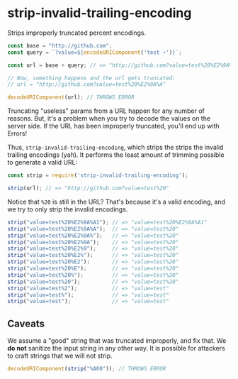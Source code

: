 # strip-invalid-trailing-encoding

Strips improperly truncated percent encodings.

```js
const base = "http://github.com";
const query = `?value=${encodeURIComponent('test ⚡')}`;

const url = base + query; // => "http://github.com?value=test%20%E2%9A%A1"

// Now, something happens and the url gets truncated:
// url = "http://github.com?value=test%20%E2%9A%A"

decodeURIComponent(url); // THROWS ERROR
```

Truncating "useless" params from a URL happen for any number of reasons.
But, it's a problem when you try to decode the values on the server
side. If the URL has been improperly truncated, you'll end up with
Errors!

Thus, `strip-invalid-trailing-encoding`, which strips the strips the
invalid trailing encodings (yah). It performs the least amount of
trimming possible to generate a valid URL:

```js
const strip = require('strip-invalid-trailing-encoding');

strip(url); // => "http://github.com?value=test%20"
```

Notice that `%20` is still in the URL? That's because it's a valid
encoding, and we try to only strip the invalid encodings.

```js
strip("value=test%20%E2%9A%A1"); // => "value=test%20%E2%9A%A1"
strip("value=test%20%E2%9A%A");  // => "value=test%20"
strip("value=test%20%E2%9A%");   // => "value=test%20"
strip("value=test%20%E2%9A");    // => "value=test%20"
strip("value=test%20%E2%9");     // => "value=test%20"
strip("value=test%20%E2%");      // => "value=test%20"
strip("value=test%20%E2");       // => "value=test%20"
strip("value=test%20%E");        // => "value=test%20"
strip("value=test%20%");         // => "value=test%20"
strip("value=test%20");          // => "value=test%20"
strip("value=test%2");           // => "value=test"
strip("value=test%");            // => "value=test"
strip("value=test");             // => "value=test"
```

## Caveats

We assume a "good" string that was truncated improperly, and fix that.
We **do not** sanitize the input string in any other way. It is possible
for attackers to craft strings that we will not strip.

```js
decodeURIComponent(strip("%A00")); // THROWS ERROR
```

